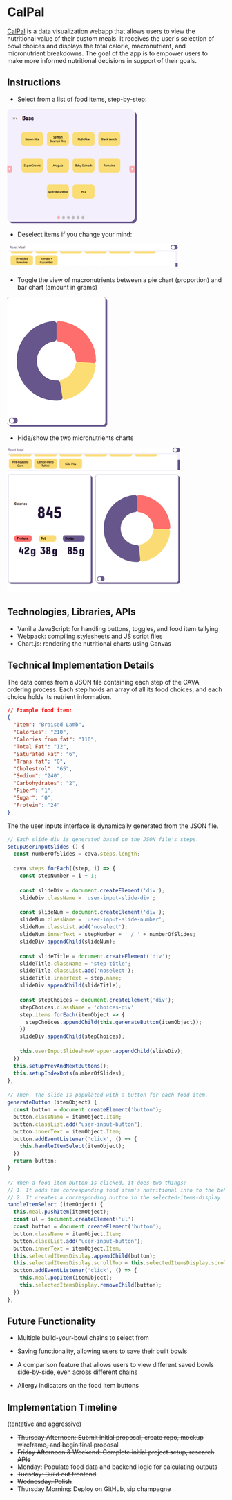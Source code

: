 
# CalPal

[CalPal](https://fredchien3.github.io/CalPal/) is a data visualization webapp that allows users to view the nutritional value of their custom meals.
It receives the user's selection of bowl choices and displays the total calorie, macronutrient, and micronutrient breakdowns.
The goal of the app is to empower users to make more informed nutritional decisions in support of their goals.


## Instructions

- Select from a list of food items, step-by-step:

<img src="src/gifs/1-user-input-gif.gif" width="300" alt="user input gif">

- Deselect items if you change your mind:

<img src="src/gifs/2-deselecting.gif" width="400" alt="deselection gif">

- Toggle the view of macronutrients between a pie chart (proportion) and bar chart (amount in grams)

<img src="src/gifs/3-toggle-macro.gif" height="300" alt="toggle macros chart gif">

- Hide/show the two micronutrients charts

<img src="src/gifs/4-toggle-micros.gif" width="400" alt="toggle micros charts gif">

## Technologies, Libraries, APIs

- Vanilla JavaScript: for handling buttons, toggles, and food item tallying 
- Webpack: compiling stylesheets and JS script files
- Chart.js: rendering the nutritional charts using Canvas

## Technical Implementation Details

The data comes from a JSON file containing each step of the CAVA ordering process. Each step holds an array of all its food choices, and each choice holds its nutrient information.

```json
// Example food item:
{
  "Item": "Braised Lamb",
  "Calories": "210",
  "Calories from fat": "110",
  "Total Fat": "12",
  "Saturated Fat": "6",
  "Trans fat": "0",
  "Cholestrol": "65",
  "Sodium": "240",
  "Carbohydrates": "2",
  "Fiber": "1",
  "Sugar": "0",
  "Protein": "24"
}
```

The the user inputs interface is dynamically generated from the JSON file. 

```javascript
// Each slide div is generated based on the JSON file's steps.
setupUserInputSlides () {
  const numberOfSlides = cava.steps.length;

  cava.steps.forEach((step, i) => {
    const stepNumber = i + 1;

    const slideDiv = document.createElement('div');
    slideDiv.className = 'user-input-slide-div';

    const slideNum = document.createElement('div');
    slideNum.className = 'user-input-slide-number';
    slideNum.classList.add('noselect');
    slideNum.innerText = stepNumber + ' / ' + numberOfSlides;
    slideDiv.appendChild(slideNum);

    const slideTitle = document.createElement('div');
    slideTitle.className = "step-title";
    slideTitle.classList.add('noselect');
    slideTitle.innerText = step.name;
    slideDiv.appendChild(slideTitle);
    
    const stepChoices = document.createElement('div');
    stepChoices.className = 'choices-div'
    step.items.forEach(itemObject => {
      stepChoices.appendChild(this.generateButton(itemObject));
    })
    slideDiv.appendChild(stepChoices);
    
    this.userInputSlideshowWrapper.appendChild(slideDiv);
  })
  this.setupPrevAndNextButtons();
  this.setupIndexDots(numberOfSlides);
},

// Then, the slide is populated with a button for each food item.
generateButton (itemObject) {
  const button = document.createElement('button');
  button.className = itemObject.Item;
  button.classList.add("user-input-button");
  button.innerText = itemObject.Item;
  button.addEventListener('click', () => {
    this.handleItemSelect(itemObject);
  })
  return button;
}

// When a food item button is clicked, it does two things: 
// 1. It adds the corresponding food item's nutritional info to the behind-the-scenes Meal class
// 2. It creates a corresponding button in the selected-items-display
handleItemSelect (itemObject) {
  this.meal.pushItem(itemObject);
  const ul = document.createElement('ul')
  const button = document.createElement('button');
  button.className = itemObject.Item;
  button.classList.add("user-input-button");
  button.innerText = itemObject.Item;
  this.selectedItemsDisplay.appendChild(button);
  this.selectedItemsDisplay.scrollTop = this.selectedItemsDisplay.scrollHeight;
  button.addEventListener('click', () => {
    this.meal.popItem(itemObject);
    this.selectedItemsDisplay.removeChild(button);
  })
},
```

## Future Functionality

- Multiple build-your-bowl chains to select from

- Saving functionality, allowing users to save their built bowls

- A comparison feature that allows users to view different saved bowls side-by-side, even across different chains

- Allergy indicators on the food item buttons

## Implementation Timeline

(tentative and aggressive)
 - ~~Thursday Afternoon: Submit initial proposal, create repo, mockup wireframe, and begin final proposal~~
 - ~~Friday Afternoon & Weekend: Complete initial project setup, research APIs~~
 - ~~Monday: Populate food data and backend logic for calculating outputs~~
 - ~~Tuesday: Build out frontend~~
 - ~~Wednesday: Polish~~
 - Thursday Morning: Deploy on GitHub, sip champagne
